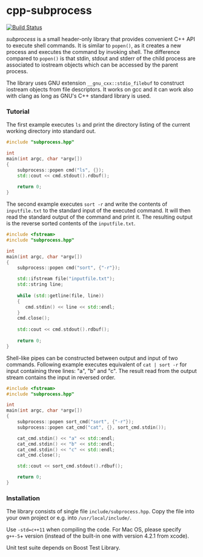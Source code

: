 
# cpp-subprocess

[![Build Status](https://travis-ci.org/tsaarni/cpp-subprocess.svg?branch=master)](https://travis-ci.org/tsaarni/cpp-subprocess)

*subprocess* is a small header-only library that provides convenient
C++ API to execute shell commands.  It is similar to `popen()`, as it
creates a new process and executes the command by invoking shell.  The
difference compared to `popen()` is that stdin, stdout and stderr of
the child process are associated to iostream objects which can be
accessed by the parent process.

The library uses GNU extension `__gnu_cxx::stdio_filebuf` to construct
iostream objects from file descriptors.  It works on gcc and it can
work also with clang as long as GNU's C++ standard library is used.


### Tutorial

The first example executes `ls` and print the directory listing of
the current working directory into standard out.

```C++
#include "subprocess.hpp"

int
main(int argc, char *argv[])
{
    subprocess::popen cmd("ls", {});
    std::cout << cmd.stdout().rdbuf();
    
    return 0;
}
```

The second example executes `sort -r` and write the contents of
`inputfile.txt` to the standard input of the executed command.  It
will then read the standard output of the command and print it.  The
resulting output is the reverse sorted contents of the
`inputfile.txt`.


```C++
#include <fstream>
#include "subprocess.hpp"

int
main(int argc, char *argv[])
{
    subprocess::popen cmd("sort", {"-r"});

    std::ifstream file("inputfile.txt");
    std::string line;
    
    while (std::getline(file, line))
    {
       cmd.stdin() << line << std::endl;
    }
    cmd.close();
   
    std::cout << cmd.stdout().rdbuf();
    
    return 0;
}
```

Shell-like pipes can be constructed between output and input of two
commands.  Following example executes equivalent of `cat | sort -r`
for input containing three lines: "a", "b" and "c".  The result read
from the output stream contains the input in reversed order.

```C++
#include <fstream>
#include "subprocess.hpp"

int
main(int argc, char *argv[])
{
    subprocess::popen sort_cmd("sort", {"-r"});
    subprocess::popen cat_cmd("cat", {}, sort_cmd.stdin());

    cat_cmd.stdin() << "a" << std::endl;
    cat_cmd.stdin() << "b" << std::endl;
    cat_cmd.stdin() << "c" << std::endl;
    cat_cmd.close();

    std::cout << sort_cmd.stdout().rdbuf();

    return 0;
}
```


### Installation

The library consists of single file `include/subprocess.hpp`.  Copy
the file into your own project or e.g. into `/usr/local/include/`.

Use `-std=c++11` when compiling the code. For Mac OS, please specify `g++-5`+ version (instead of the built-in one with version 4.2.1 from xcode).

Unit test suite depends on Boost Test Library.
